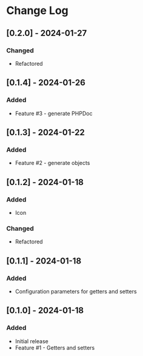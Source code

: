 # Change Log

## [0.2.0] - 2024-01-27

### Changed

- Refactored

## [0.1.4] - 2024-01-26

### Added

- Feature #3 - generate PHPDoc

## [0.1.3] - 2024-01-22

### Added

- Feature #2 - generate objects

## [0.1.2] - 2024-01-18

### Added

- Icon

### Changed

- Refactored


## [0.1.1] - 2024-01-18

### Added

- Configuration parameters for getters and setters

## [0.1.0] - 2024-01-18

### Added

- Initial release
- Feature #1 - Getters and setters
